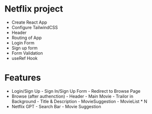 # Netflix project
- Create React App
- Configure TailwindCSS
- Header
- Routing of App
- Login Form
- Sign up form
- Form Validation
- useRef Hook


# Features
- Login/Sign Up
        - Sign In/Sign Up Form
        - Redirect to Browse Page
- Browse (after authenction)
        - Header
        - Main Movie
            - Trailor in Background
            - Title & Description
            - MovieSuggestion
               - MovieList * N
- Netflix GPT
       - Search Bar
       - Movie Suggestion